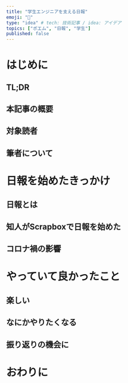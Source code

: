 ```yaml
---
title: "学生エンジニアを支える日報"
emoji: "🥙"
type: "idea" # tech: 技術記事 / idea: アイデア
topics: ["ポエム", "日報", "学生"]
published: false
---
```


# はじめに

## TL;DR

## 本記事の概要

## 対象読者

## 筆者について

# 日報を始めたきっかけ

## 日報とは

## 知人がScrapboxで日報を始めた

## コロナ禍の影響

# やっていて良かったこと

## 楽しい

## なにかやりたくなる

## 振り返りの機会に

# おわりに
